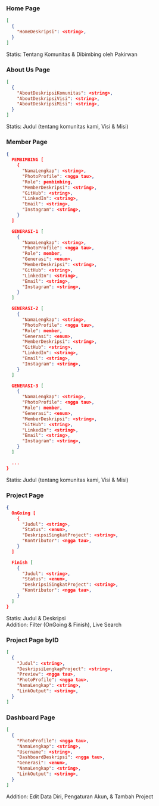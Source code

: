 ### Home Page
```json
[
  {
    "HomeDeskripsi": <string>,
  }
]
```
Statis: Tentang Komunitas & Dibimbing oleh Pakirwan 

### About Us Page
```json
[
  {
    "AboutDeskripsiKomunitas": <string>,
    "AboutDeskripsiVisi": <string>,
    "AboutDeskripsiMisi": <string>,
  }
]
```
Statis: Judul (tentang komunitas kami, Visi & Misi)

### Member Page
```json
{
  PEMBIMBING [
    {
      "NamaLengkap": <string>,
      "PhotoProfile": <ngga tau>,
      "Role": pembimbing,
      "MemberDeskripsi": <string>,
      "GitHub": <string>,
      "LinkedIn": <string>,
      "Email": <string>,
      "Instagram": <string>,
    }
  ]

  GENERASI-1 [
    {
      "NamaLengkap": <string>,
      "PhotoProfile": <ngga tau>,
      "Role": member,
      "Generasi": <enum>,
      "MemberDeskripsi": <string>,
      "GitHub": <string>,
      "LinkedIn": <string>,
      "Email": <string>,
      "Instagram": <string>,
    }
  ]

  GENERASI-2 [
    {
      "NamaLengkap": <string>,
      "PhotoProfile": <ngga tau>,
      "Role": member,
      "Generasi": <enum>,
      "MemberDeskripsi": <string>,
      "GitHub": <string>,
      "LinkedIn": <string>,
      "Email": <string>,
      "Instagram": <string>,
    }
  ]

  GENERASI-3 [
    {
      "NamaLengkap": <string>,
      "PhotoProfile": <ngga tau>,
      "Role": member,
      "Generasi": <enum>,
      "MemberDeskripsi": <string>,
      "GitHub": <string>,
      "LinkedIn": <string>,
      "Email": <string>,
      "Instagram": <string>,
    }
  ]

  ...
}
```
Statis: Judul (tentang komunitas kami, Visi & Misi)

### Project Page
```json
{
  OnGoing [
    {
      "Judul": <string>,
      "Status": <enum>,
      "DeskripsiSingkatProject": <string>,
      "Kontributor": <ngga tau>,
    }
  ]

  Finish [
    {
      "Judul": <string>,
      "Status": <enum>,
      "DeskripsiSingkatProject": <string>,
      "Kontributor": <ngga tau>,
    }
  ]
}
```
Statis: Judul & Deskripsi </br>
Addition: Filter (OnGoing & Finish), Live Search

### Project Page byID
```json
[
  {
    "Judul": <string>,
    "DeskripsiLengkapProject": <string>,
    "Preview": <ngga tau>,
    "PhotoProfile": <ngga tau>,
    "NamaLengkap": <string>,
    "LinkOutput": <string>,
  }
]
```

### Dashboard Page
```json
[
  {
    "PhotoProfile": <ngga tau>,
    "NamaLengkap": <string>,
    "Username": <string>,
    "DashboardDeskripsi": <ngga tau>,
    "Generasi": <enum>,
    "NamaLengkap": <string>,
    "LinkOutput": <string>,
  }
]
```
Addition: Edit Data Diri, Pengaturan Akun, & Tambah Project
